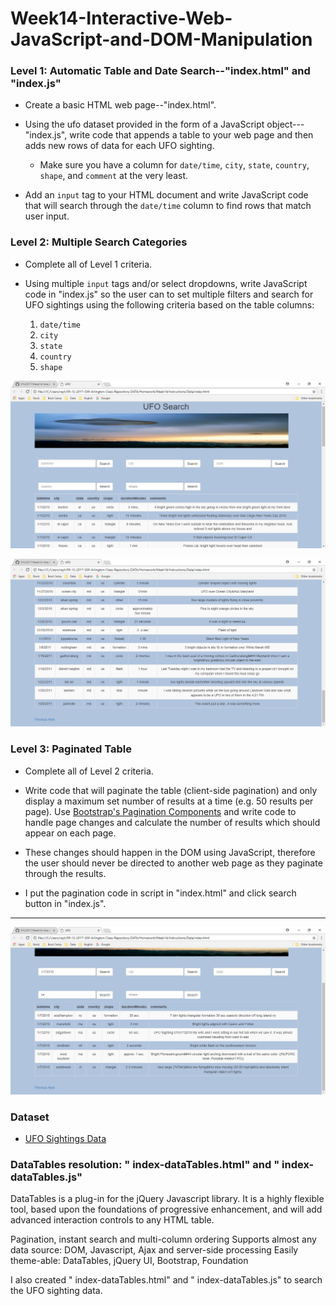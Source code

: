 # Week14-Interactive-Web-JavaScript-and-DOM-Manipulation

### Level 1: Automatic Table and Date Search--"index.html" and "index.js"

* Create a basic HTML web page--"index.html".

* Using the ufo dataset provided in the form of a JavaScript object---"index.js", write code that appends a table to your web page and then adds new rows of data for each UFO sighting.

  * Make sure you have a column for `date/time`, `city`, `state`, `country`, `shape`, and `comment` at the very least.

* Add an `input` tag to your HTML document and write JavaScript code that will search through the `date/time` column to find rows that match user input.

### Level 2: Multiple Search Categories

* Complete all of Level 1 criteria.

* Using multiple `input` tags and/or select dropdowns, write JavaScript code in "index.js" so the user can to set multiple filters and search for UFO sightings using the following criteria based on the table columns: 

  1. `date/time`
  2. `city`
  3. `state`
  4. `country`
  5. `shape`

![picture](image/ufo1.png)


![picture](image/ufo2.png)


### Level 3: Paginated Table

* Complete all of Level 2 criteria.

* Write code that will paginate the table (client-side pagination) and only display a maximum set number of results at a time (e.g. 50 results per page). Use [Bootstrap's Pagination Components](http://getbootstrap.com/components/#pagination) and write code to handle page changes and calculate the number of results which should appear on each page. 
* These changes should happen in the DOM using JavaScript, therefore the user should never be directed to another web page as they paginate through the results.
* I put the pagination code in script in "index.html" and click search button in "index.js". 

- - -

![picture](image/ufo3.png)

### Dataset

* [UFO Sightings Data](data.js)

### DataTables resolution: " index-dataTables.html" and " index-dataTables.js"  
DataTables is a plug-in for the jQuery Javascript library.
It is a highly flexible tool, based upon the foundations of progressive enhancement, and will add advanced interaction controls to any HTML table.

Pagination, instant search and multi-column ordering
Supports almost any data source:
DOM, Javascript, Ajax and server-side processing
Easily theme-able: DataTables, jQuery UI, Bootstrap, Foundation

I also created " index-dataTables.html" and " index-dataTables.js" to search the UFO sighting data. 


